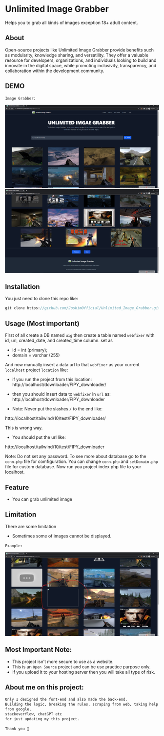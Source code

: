 # Unlimited Image Grabber
Helps you to grab all kinds of images exception 18+ adult content.



## About

Open-source projects like Unlimited Image Grabber provide benefits such as modularity, knowledge sharing, and versatility. They offer a valuable resource for developers, organizations, and individuals looking to build and innovate in the digital space, while promoting inclusivity, transparency, and collaboration within the development community.

## DEMO

`Image Grabber:`

![Alt Text](demos/uig_01.png)
![Alt Text](demos/uig_02.png)



## Installation

You just need to clone this repo like:

```groovy
git clone https://github.com/JoshimOfficial/Unlimited_Image_Grabber.git
```


## Usage (Most important)

First of all create a DB named `uig` then create a table named `webfixer` with id, url, created_date, and created_time column.
set as  

- id = int (primary);
- domain = varchar (255)

And now manually insert a data url to that `webfixer` as your current `localhost` project `location` like:

- if you run the project from this location:
http://localhost/downloader/FIPY_downloader/


- then you should insert data to `webfixer` in `url` as:
http://localhost/downloader/FIPY_downloader



- Note: Never put the slashes `/` to the end like: 

http://localhost/tailwind/10/test/FIPY_downloader/

This is wrong way.



- You should put the url like:

http://localhost/tailwind/10/test/FIPY_downloader

Note: Do not set any password. To see more about database go to the `conn.php` file for comfiguration.
You can change `conn.php` and `setDomain.php` file for custom database.
Now run you project index.php file to your localhost. 


## Feature

- You can grab unlimited image


## Limitation

There are some limitation

- Sometimes some of images cannot be displayed.

`Example:`

![Alt Text](demos/uig_limit_01.png)


## Most Important Note:
- This project isn't  more secure to use as a website.
- This is an `Open Source` project and can be use practice purpose only.
- If you upload it to your hosting server then you will take all type of risk.



## About me on this project:

```
Only I designed the font-end and also made the back-end.
Building the logic, breaking the rules, scraping from web, taking help from google, 
stackoverflow, chatGPT etc
for just updating my this project. 

Thank you 💜

```